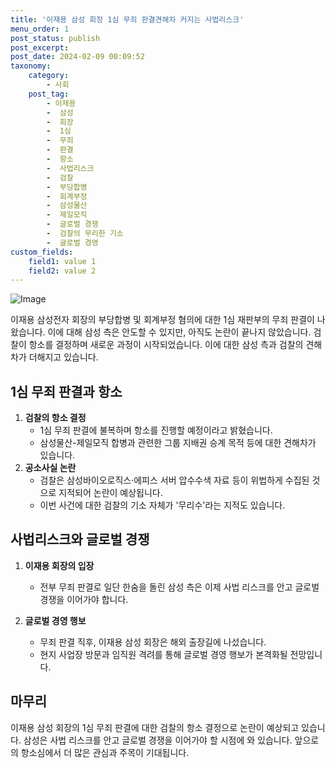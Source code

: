 ```yaml
---
title: '이재용 삼성 회장 1심 무죄 판결견해차 커지는 사법리스크'
menu_order: 1
post_status: publish
post_excerpt: 
post_date: 2024-02-09 00:09:52
taxonomy:
    category:
        - 사회
    post_tag:
        - 이재용
        -  삼성
        -  회장
        -  1심
        -  무죄
        -  판결
        -  항소
        -  사법리스크
        -  검찰
        -  부당합병
        -  회계부정
        -  삼성물산
        -  제일모직
        -  글로벌 경쟁
        -  검찰의 무리한 기소
        -  글로벌 경영
custom_fields:
    field1: value 1
    field2: value 2
---
```


![Image](https://imgnews.pstatic.net/image/018/2024/02/08/0005670863_001_20240208175701035.jpg?type=w647)

이재용 삼성전자 회장의 부당합병 및 회계부정 혐의에 대한 1심 재판부의 무죄 판결이 나왔습니다. 이에 대해 삼성 측은 안도할 수 있지만, 아직도 논란이 끝나지 않았습니다. 검찰이 항소를 결정하며 새로운 과정이 시작되었습니다. 이에 대한 삼성 측과 검찰의 견해차가 더해지고 있습니다.
## 1심 무죄 판결과 항소
1. **검찰의 항소 결정**  
   - 1심 무죄 판결에 불복하며 항소를 진행할 예정이라고 밝혔습니다.
   - 삼성물산-제일모직 합병과 관련한 그룹 지배권 승계 목적 등에 대한 견해차가 있습니다.
2. **공소사실 논란**  
   - 검찰은 삼성바이오로직스·에피스 서버 압수수색 자료 등이 위법하게 수집된 것으로 지적되어 논란이 예상됩니다.
   - 이번 사건에 대한 검찰의 기소 자체가 '무리수'라는 지적도 있습니다.
## 사법리스크와 글로벌 경쟁
1. **이재용 회장의 입장**  
   - 전부 무죄 판결로 일단 한숨을 돌린 삼성 측은 이제 사법 리스크를 안고 글로벌 경쟁을 이어가야 합니다.
   
2. **글로벌 경영 행보**  
   - 무죄 판결 직후, 이재용 삼성 회장은 해외 출장길에 나섰습니다.
   - 현지 사업장 방문과 임직원 격려를 통해 글로벌 경영 행보가 본격화될 전망입니다.
## 마무리
이재용 삼성 회장의 1심 무죄 판결에 대한 검찰의 항소 결정으로 논란이 예상되고 있습니다. 삼성은 사법 리스크를 안고 글로벌 경쟁을 이어가야 할 시점에 와 있습니다. 앞으로의 항소심에서 더 많은 관심과 주목이 기대됩니다.
